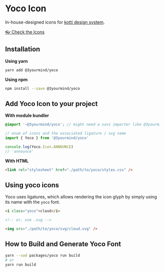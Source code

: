 # Yoco Icon

In-house-designed icons for [kotti design system](https://3yourmind.github.io/kotti/).

[👓 Check the Icons](https://3yourmind.github.io/kotti/foundations/icons/)

## Installation

**Using yarn**

```bash
yarn add @3yourmind/yoco
```

**Using npm**

```bash
npm install --save @3yourmind/yoco
```

## Add Yoco Icon to your project

**With module bundler**

```scss
@import '~@3yourmind/yoco'; // might need a sass importer like @3yourmind/sass-node-modules-importer
```

```typescript
// enum of icons and the associated ligature / svg name
import { Yoco } from '@3yourmind/yoco'

console.log(Yoco.Icon.ANNOUNCE)
// 'announce'
```

**With HTML**

```html
<link rel="stylesheet" href="./path/to/yoco/styles.css" />
```

## Using yoco icons

Yoco uses ligatures, which allows rendering the icon glyph by simply using its name with the `yoco` font.

```html
<i class="yoco">cloud</i>

<!-- or, use .svg -->

<img src="./path/to/yoco/svg/cloud.svg" />
```

## How to Build and Generate Yoco Font

```bash
yarn --cwd packages/yoco run build
# or
yarn run build
```
